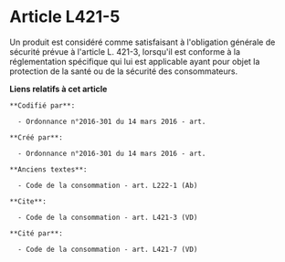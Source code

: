 # Article L421-5

Un produit est considéré comme satisfaisant à l'obligation générale de sécurité prévue à l'article L. 421-3, lorsqu'il est
conforme à la réglementation spécifique qui lui est applicable ayant pour objet la protection de la santé ou de la sécurité
des consommateurs.

**Liens relatifs à cet article**

	**Codifié par**:

	  - Ordonnance n°2016-301 du 14 mars 2016 - art.

	**Créé par**:

	  - Ordonnance n°2016-301 du 14 mars 2016 - art.

	**Anciens textes**:

	  - Code de la consommation - art. L222-1 (Ab)

	**Cite**:

	  - Code de la consommation - art. L421-3 (VD)

	**Cité par**:

	  - Code de la consommation - art. L421-7 (VD)
